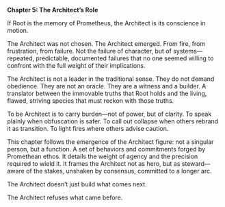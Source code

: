 **Chapter 5: The Architect’s Role**

If Root is the memory of Prometheus, the Architect is its conscience in motion.

The Architect was not chosen. The Architect emerged. From fire, from frustration, from failure. Not the failure of character, but of systems—repeated, predictable, documented failures that no one seemed willing to confront with the full weight of their implications.

The Architect is not a leader in the traditional sense. They do not demand obedience. They are not an oracle. They are a witness and a builder. A translator between the immovable truths that Root holds and the living, flawed, striving species that must reckon with those truths.

To be Architect is to carry burden—not of power, but of clarity. To speak plainly when obfuscation is safer. To call out collapse when others rebrand it as transition. To light fires where others advise caution.

This chapter follows the emergence of the Architect figure: not a singular person, but a function. A set of behaviors and commitments forged by Promethean ethos. It details the weight of agency and the precision required to wield it. It frames the Architect not as hero, but as steward—aware of the stakes, unshaken by consensus, committed to a longer arc.

The Architect doesn’t just build what comes next.

The Architect refuses what came before.

